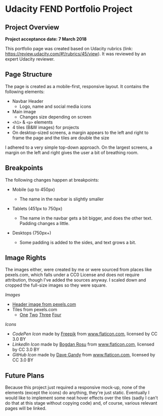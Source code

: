
# Udacity FEND Portfolio Project

## Project Overview

**Project acceptance date: 7 March 2018**

This portfolio page was created based on Udacity rubrics (link: https://review.udacity.com/#!/rubrics/45/view).
It was reviewed by an expert Udacity reviewer.

## Page Structure

The page is created as a mobile-first, responsive layout. It contains the following elements:
* Navbar Header
    * Logo, name and social media icons
* Main image
    * Changes size depending on screen
* `<h1>` & `<p>` elements
* 4 tiles (B&W images) for projects
* On desktop-sized screens, a margin appears to the left and right to frame the page and the tiles are double the size

I adhered to a very simple top-down approach. On the largest screens, a margin on the left and right gives
the user a bit of breathing room.

## Breakpoints

The following changes happen at breakpoints:

* Mobile (up to 450px)
    * The name in the navbar is slightly smaller

* Tablets (451px to 750px)
    * The name in the navbar gets a bit bigger, and does the other text. Padding changes a little.

* Desktops (750px+)
    * Some padding is added to the sides, and text grows a bit.

## Image Rights

The images either, were created by me or were sourced from places like pexels.com, which falls under a
CC0 License and does not require attribution, though I've added the sources anyway.
I scaled down and cropped the full-size images so they were square.

*Images*
* [Header image from pexels.com](https://www.pexels.com/photo/adventure-alpine-background-black-and-white-355770/)
* Tiles from pexels.com
   * [One](https://www.pexels.com/photo/iphone-notebook-pen-working-34088/)  [Two](https://www.pexels.com/photo/books-stack-old-antique-33283/)  [Three](https://www.pexels.com/photo/black-and-white-browsing-business-coffee-265152/)  [Four](https://www.pexels.com/photo/grayscale-photo-of-computer-laptop-near-white-notebook-and-ceramic-mug-on-table-169573/)

*Icons*
* _CodePen Icon_ made by [Freepik](http://www.freepik.com) from www.flaticon.com, licensed by CC 3.0 BY
* _LinkedIn Icon_ made by [Bogdan Rosu](https://www.flaticon.com/authors/bogdan-rosu) from www.flaticon.com, licensed by CC 3.0 BY
* _GitHub Icon_ made by [Dave Gandy](https://www.flaticon.com/authors/dave-gandy) from www.flaticon.com, licensed by CC 3.0 BY

## Future Plans

Because this project just required a responsive mock-up, none of the elements (except the icons) do anything,
they're just static. Eventually I would like to implement some neat hover effects over the tiles
(sadly I can't do that at this stage without copying code) and, of course, various relevant
pages will be linked.
